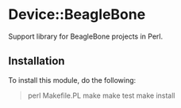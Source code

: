 # Device::BeagleBone
Support library for BeagleBone projects in Perl.

## Installation

To install this module, do the following:

> perl Makefile.PL
> make
> make test
> make install

